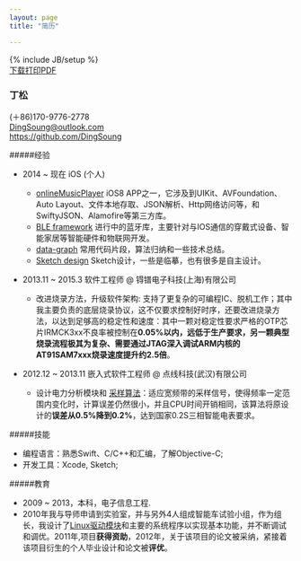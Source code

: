 ```yaml
---
layout: page
title: "简历"

---
```

{% include JB/setup %}  
[下载打印PDF](https://raw.githubusercontent.com/DingSoung/dingsoung.github.com/master/attach/DingSoungCV.pdf)
<!--
https://www.v2ex.com/t/149934#reply21
http://zh.lucida.me/blog/lean-technical-resume/
 -->
 
 
### 丁松
(＋86)170-9776-2778  
<DingSoung@outlook.com>  
<https://github.com/DingSoung>  


#####经验

* 2014 ~ 现在 iOS (个人)
  * [onlineMusicPlayer](https://github.com/DingSoung/music)  iOS8 APP之一，它涉及到UIKit、AVFoundation、Auto Layout、文件本地存取、JSON解析、Http网络访问等，和SwiftyJSON、Alamofire等第三方库。
  * [BLE framework](https://github.com/DingSoung/BLE)  进行中的蓝牙库，主要针对与IOS通信的穿戴式设备、智能家居等智能硬件和物联网开发。
  * [data-graph](https://github.com/DingSoung/data-graph)  常用代码片段，算法归纳和一些技术总结。
  * [Sketch design](https://github.com/DingSoung/design)  Sketch设计，一些是临摹，也有很多是自主设计。


* 2013.11 ~ 2015.3 软件工程师 @ 锝镨电子科技(上海)有限公司 
  * 改进烧录方法，升级软件架构: 支持了更复杂的可编程IC、脱机工作；其中我主要负责的底层烧录协议，这不仅要求控制好时序，还要改进烧录方法，以达到足够高的稳定性和速度：其中一颗对稳定性要求严格的OTP芯片IRMCK3xx不良率被控制在**0.05%**以内，远低于生产要求，另一颗典型烧录流程极其为复杂、需要通过JTAG深入调试ARM内核的AT91SAM7xxx烧录速度提升约**2.5倍**。

* 2012.12 ~ 2013.11 嵌入式软件工程师 @ 点线科技(武汉)有限公司 
  * 设计电力分析模块和 [采样算法](https://github.com/DingSoung/data-graph/tree/master/DiscreteDataAnalysis)：适应宽频带的采样信号，使得频率一定范围内变化时，计算误差仍然很小，并且CPU时间开销相同，该算法将原设计的**误差从0.5%降到0.2%**，达到国家0.2S三相智能电表要求。

#####技能
* 编程语言：熟悉Swift、C/C++和汇编，了解Objective-C;
* 开发工具：Xcode, Sketch;

#####教育
* 2009 ~ 2013，本科，电子信息工程.
* 2010年我与导师申请到实验室，并与另外4人组成智能车试验小组，作为组长，我设计了[Linux驱动模块](https://github.com/DingSoung/linux-3.0.1/tree/master/drivers/char)和主要的系统程序以实现基本功能，并不断调试和调优。2011年,项目**获得资助**，2012年，关于该项目的论文被采纳，紧接着该项目衍生的个人毕业设计和论文被**评优**。